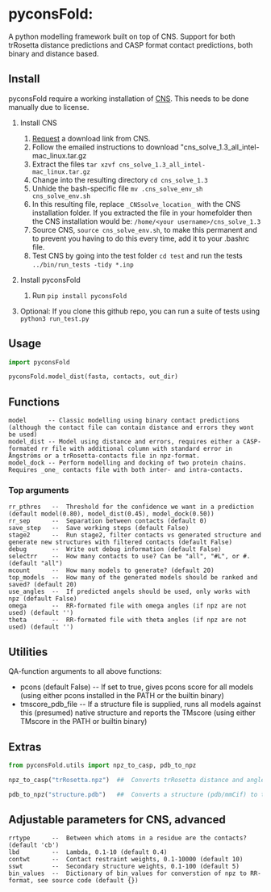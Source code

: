 # pyconsFold:
A python modelling framework built on top of CNS.
Support for both trRosetta distance predictions and CASP format contact predictions, both binary and distance based.

## Install
pyconsFold require a working installation of [CNS](http://cns-online.org). This needs to be done manually due to license.

1. Install CNS
	1. [Request](http://cns-online.org/cns_request/) a download link from CNS.
	2. Follow the emailed instructions to download "cns_solve_1.3_all_intel-mac_linux.tar.gz
	3. Extract the files `tar xzvf cns_solve_1.3_all_intel-mac_linux.tar.gz`
	4. Change into the resulting directory `cd cns_solve_1.3`
	5. Unhide the bash-specific file `mv .cns_solve_env_sh cns_solve_env.sh`
	6. In this resulting file, replace `_CNSsolve_location_` with the CNS installation folder. If you extracted the file in your homefolder then the CNS installation would be: `/home/<your username>/cns_solve_1.3`
	7. Source CNS, `source cns_solve_env.sh`, to make this permanent and to prevent you having to do this every time, add it to your .bashrc file.
	8. Test CNS by going into the test folder `cd test` and run the tests `../bin/run_tests -tidy *.inp`

2. Install pyconsFold
	1. Run `pip install pyconsFold`

3. Optional: If you clone this github repo, you can run a suite of tests using `python3 run_test.py`

## Usage
```python
import pyconsFold

pyconsFold.model_dist(fasta, contacts, out_dir)
```

## Functions
	model      -- Classic modelling using binary contact predictions (although the contact file can contain distance and errors they wont be used)
	model_dist -- Model using distance and errors, requires either a CASP-formated rr file with additional column with standard error in Ångströms or a trRosetta-contacts file in npz-format.
	model_dock -- Perform modelling and docking of two protein chains. Requires _one_ contacts file with both inter- and intra-contacts.
### Top arguments
```
rr_pthres	--	Threshold for the confidence we want in a prediction (default model(0.80), model_dist(0.45), model_dock(0.50))
rr_sep		--	Separation between contacts (default 0)
save_step	--	Save working steps (default False)
stage2		--	Run stage2, filter contacts vs generated structure and generate new structures with filtered contacts (default False)
debug		--	Write out debug information (default False)
selectrr	--	How many contacts to use? Can be "all", "#L", or #. (default "all")
mcount		--	How many models to generate? (default 20)
top_models	--	How many of the generated models should be ranked and saved? (default 20)
use_angles	--	If predicted angels should be used, only works with npz (default False)
omega		--	RR-formated file with omega angles (if npz are not used) (default '')
theta		--	RR-formated file with theta angles (if npz are not used) (default '')
```

## Utilities
QA-function arguments to all above functions:
* pcons (default False) -- If set to true, gives pcons score for all models (using either pcons installed in the PATH or the builtin binary)
* tmscore_pdb_file      -- If a structure file is supplied, runs all models against this (presumed) native structure and reports the TMscore (using either TMscore in the PATH or builtin binary)

## Extras
```python
from pyconsFold.utils import npz_to_casp, pdb_to_npz

npz_to_casp("trRosetta.npz")  ##  Converts trRosetta distance and angle predictions to CASP format in separate files

pdb_to_npz("structure.pdb")   ##  Converts a structure (pdb/mmCif) to trRosetta distances and angles, useful when investigating how well a model conforms to restraints
```

## Adjustable parameters for CNS, advanced
```
rrtype		--	Between which atoms in a residue are the contacts? (default 'cb')
lbd			--	Lambda, 0.1-10 (default 0.4)
contwt		--	Contact restraint weights, 0.1-10000 (default 10)
sswt		--	Secondary structure weights, 0.1-100 (default 5)
bin_values	--	Dictionary of bin_values for converstion of npz to RR-format, see source code (default {})



```
